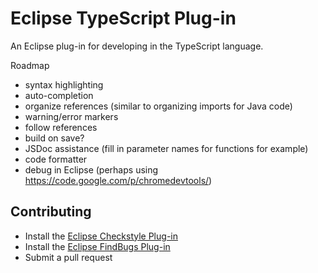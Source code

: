 Eclipse TypeScript Plug-in
==================

An Eclipse plug-in for developing in the TypeScript language.

Roadmap
* syntax highlighting
* auto-completion
* organize references (similar to organizing imports for Java code)
* warning/error markers
* follow references
* build on save?
* JSDoc assistance (fill in parameter names for functions for example)
* code formatter
* debug in Eclipse (perhaps using https://code.google.com/p/chromedevtools/)

Contributing
------------
* Install the [Eclipse Checkstyle Plug-in](http://eclipse-cs.sourceforge.net/)
* Install the [Eclipse FindBugs Plug-in](http://findbugs.sourceforge.net/)
* Submit a pull request

